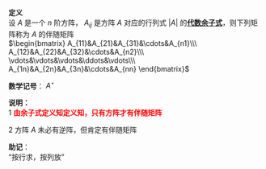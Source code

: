 **定义**  
设 $A$ 是一个 $n$ 阶方阵， $A_{ij}$ 是方阵 $A$ 对应的行列式 $|A|$ 的<u>**代数余子式**</u>，则下列矩阵称为 $A$ 的伴随矩阵  
$\begin{bmatrix}  
A_{11}&A_{21}&A_{31}&\cdots&A_{n1}\\\  
A_{12}&A_{22}&A_{32}&\cdots&A_{n2}\\\  
\vdots&\vdots&\vdots&\ddots&\vdots\\\  
A_{1n}&A_{2n}&A_{3n}&\cdots&A_{nn}  
\end{bmatrix}$  
  
**数学记号**： $A^\star$  
  
**说明：**  
1 <font color=red>**由余子式定义知定义知，只有方阵才有伴随矩阵**</font>  
  
2 方阵 $A$ 未必有逆阵，但肯定有伴随矩阵  
  
**助记**：  
“按行求，按列放”  
